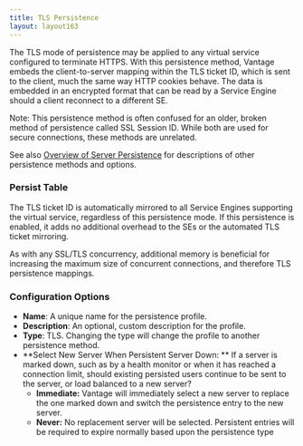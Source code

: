 ```yaml
---
title: TLS Persistence
layout: layout163
---
```

The TLS mode of persistence may be applied to any virtual service configured to terminate HTTPS. With this persistence method, Vantage embeds the client-to-server mapping within the TLS ticket ID, which is sent to the client, much the same way HTTP cookies behave. The data is embedded in an encrypted format that can be read by a Service Engine should a client reconnect to a different SE.

Note:  This persistence method is often confused for an older, broken method of persistence called SSL Session ID. While both are used for secure connections, these methods are unrelated.

See also <a href="/docs/16.3/overview-of-server-persistence">Overview of Server Persistence</a> for descriptions of other persistence methods and options.

### Persist Table

The TLS ticket ID is automatically mirrored to all Service Engines supporting the virtual service, regardless of this persistence mode. If this persistence is enabled, it adds no additional overhead to the SEs or the automated TLS ticket mirroring.

As with any SSL/TLS concurrency, additional memory is beneficial for increasing the maximum size of concurrent connections, and therefore TLS persistence mappings.

### Configuration Options

* **Name**:  A unique name for the persistence profile.
* **Description**:  An optional, custom description for the profile.
* **Type**:  TLS.  Changing the type will change the profile to another persistence method.
* **Select New Server When Persistent Server Down: ** If a server is marked down, such as by a health monitor or when it has reached a connection limit, should existing persisted users continue to be sent to the server, or load balanced to a new server?  
    * **Immediate:**  Vantage will immediately select a new server to replace the one marked down and switch the persistence entry to the new server.
    * **Never:**  No replacement server will be selected. Persistent entries will be required to expire normally based upon the persistence type 